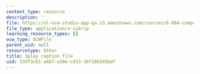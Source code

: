 ```yaml
---
content_type: resource
description: ''
file: https://ol-ocw-studio-app-qa.s3.amazonaws.com/courses/6-004-computation-structures-spring-2017/339f3c61a6b7a20ec93336f18b545bdf_q38KAGAKORk.srt
file_type: application/x-subrip
learning_resource_types: []
ocw_type: OCWFile
parent_uid: null
resourcetype: Other
title: 3play caption file
uid: 339f3c61-a6b7-a20e-c933-36f18b545bdf
---
```

